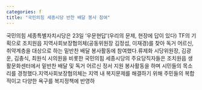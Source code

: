 ```yaml
---
categories: f
title: "국민의힘 세종시당 반찬 배달 봉사 참여"
---
```

국민의힘 세종특별자치시당은 23일 ‘우문현답’(우리의 문제, 현장에 답이 있다) TF의 기획으로 조치원읍 지역사회보장협의체(공동위원장 김정섭, 이재경)를 찾아 독거 어르신, 취약계층을 대상으로 하는 밑반찬 배달 봉사활동에 참여했다.류제화 시당위원장, 김광운, 김충식, 최원식 시의원을 비롯한 국민의힘 세종시당의 주요당직자들은 조치원읍 생활문화센터에서 밑반찬 배달 및 독거 어르신 정서 지원 봉사활동을 하며 시민들의 목소리를 경청했다.지역사회보장협의체는 지역 내 복지문제를 해결하기 위해 주민들의 복합적이고 다양한 욕구를 복지정책에 반영하